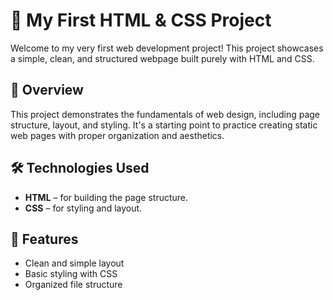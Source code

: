 # 🌟 My First HTML & CSS Project

Welcome to my very first web development project! This project showcases a simple, clean, and structured webpage built purely with HTML and CSS.

## 📌 Overview

This project demonstrates the fundamentals of web design, including page structure, layout, and styling. It's a starting point to practice creating static web pages with proper organization and aesthetics.

## 🛠️ Technologies Used

- **HTML** – for building the page structure.
- **CSS** – for styling and layout.

## 🎨 Features

- Clean and simple layout
- Basic styling with CSS
- Organized file structure



